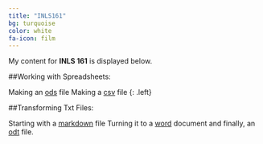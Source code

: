 ```yaml
---
title: "INLS161"
bg: turquoise
color: white
fa-icon: film
---
```


My content for **INLS 161** is displayed below. 

##Working with Spreadsheets:

Making an [ods](http://pperdomo.github.io/content/classdata.ods) file
Making a [csv](http://pperdomo.github.io/content/classdata.csv) file
{: .left}


##Transforming Txt Files:

Starting with a [markdown](http://pperdomo.github.io/content/prayerbook.md) file 
Turning it to a [word](http://pperdomo.github.io/content/prayerbook.docx) document 
and finally, an [odt](http://pperdomo.github.io/content/prayerbook.odt) file. 

<!-- {% highlight html linenos=table %}
<div class="icontain">
  <iframe src="//www.youtube.com/embed/8yis7GzlXNM" allowfullscreen></iframe>
</div>
{% endhighlight %} -->

<!-- Photo layouts are also really cool and dynamically resizable. Check out the photos/gallery section at [magiciansanfrancisco.com](http://magiciansanfrancisco.com) for a demo and see [the source code](https://github.com/strongrobert/MagicianSanFrancisco) for how.-->

<!-- <div class="icontain"><iframe src="//www.youtube.com/embed/8yis7GzlXNM" allowfullscreen></iframe></div> -->
